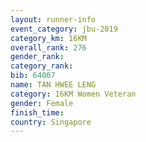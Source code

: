 ```yaml
---
layout: runner-info 
event_category: jbu-2019 
category_km: 16KM  
overall_rank: 276
gender_rank: 
category_rank: 
bib: 64007
name: TAN HWEE LENG
category: 16KM Women Veteran
gender: Female
finish_time: 
country: Singapore
---
```

